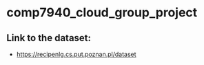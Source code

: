 # comp7940_cloud_group_project


## Link to the dataset: 
- https://recipenlg.cs.put.poznan.pl/dataset 
